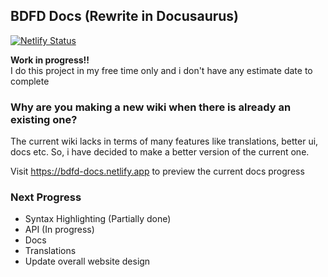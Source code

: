 ## BDFD Docs (Rewrite in Docusaurus)
[![Netlify Status](https://api.netlify.com/api/v1/badges/f8925671-2abb-4c33-8f36-c8acd289e116/deploy-status)](https://app.netlify.com/sites/bdfd-docs/deploys)

**Work in progress!!**\
I do this project in my free time only and i don't have any estimate date to complete

### Why are you making a new wiki when there is already an existing one?
The current wiki lacks in terms of many features like translations, better ui, docs etc.
So, i have decided to make a better version of the current one.

Visit https://bdfd-docs.netlify.app to preview the current docs progress

### Next Progress
- Syntax Highlighting (Partially done)
- API (In progress)
- Docs
- Translations
- Update overall website design 

